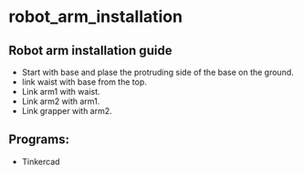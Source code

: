 # robot_arm_installation

## Robot arm installation guide
  - Start with base and plase the protruding side of the base on the ground.
  - link waist with base from the top.
  - Link arm1 with waist.
  - Link arm2 with arm1.
  - Link grapper with arm2.

## Programs:
  - Tinkercad
